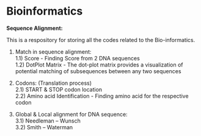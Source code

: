 # Bioinformatics 
<b>Sequence Alignment:</b>

This is a respository for storing all the codes related to the Bio-informatics.

1. Match in sequence alignment:<br>
  1.1) Score - Finding Score from 2 DNA sequences<br>
  1.2) DotPlot Matrix - The dot-plot matrix provides a visualization of potential matching of subsequences between any two sequences
  
 2) Codons: (Translation process)<br>
  2.1) START & STOP codon location<br>
  2.2) Amino acid Identification - Finding amino acid for the respective codon
  
 3) Global & Local alignment for DNA sequence:<br>
  3.1) Needleman – Wunsch<br>
  3.2) Smith – Waterman

